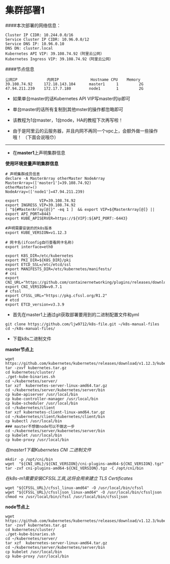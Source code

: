 集群部署1
======

####本次部署的网络信息：

```
Cluster IP CIDR: 10.244.0.0/16
Service Cluster IP CIDR: 10.96.0.0/12
Service DNS IP: 10.96.0.10
DNS DN: cluster.local
Kubernetes API VIP: 39.108.74.92（阿里云公网）
Kubernetes Ingress VIP: 39.108.74.92（阿里云公网）
```

####节点信息

```
公网IP	         内网IP              Hostname	CPU	   Memory
39.108.74.92 	 172.18.143.104      master1	 1	       2G
47.94.211.239	 172.17.7.180        node1       1	       2G
```

 - 如果单台master的话Kubernetes API VIP写master的ip即可
   
 - 单台master的话所有复制到其他mster的操作都忽略即可

 - 该教程为1台master，1台node，HA的教程下次再写啦！

 - 由于是阿里云的云服务器，并且内网不再同一个vpc上，会额外做一些操作哦！
（下面会说哦😯）

----------

 - 在**master1**上声明集群信息

**使用环境变量声明集群信息**

```
# 声明集群成员信息
declare -A MasterArray otherMaster NodeArray
MasterArray=(['master1']=39.108.74.92)
otherMaster=()
NodeArray=(['node1']=47.94.211.239)

export         VIP=39.108.74.92
export INGRESS_VIP=39.108.74.92
[ "${#MasterArray[@]}" -eq 1 ]  && export VIP=${MasterArray[@]} || export API_PORT=8443
export KUBE_APISERVER=https://${VIP}:${API_PORT:-6443}

#声明需要安装的的k8s版本
export KUBE_VERSION=v1.12.3

# 网卡名(ifconfig自行查看网卡名称)
export interface=eth0

export K8S_DIR=/etc/kubernetes
export PKI_DIR=${K8S_DIR}/pki
export ETCD_SSL=/etc/etcd/ssl
export MANIFESTS_DIR=/etc/kubernetes/manifests/
# cni
export CNI_URL="https://github.com/containernetworking/plugins/releases/download"
export CNI_VERSION=v0.7.1
# cfssl
export CFSSL_URL="https://pkg.cfssl.org/R1.2"
# etcd
export ETCD_version=v3.3.9
```

 - 首先在master1上通过git获取部署要用到的二进制配置文件和yml

```
git clone https://github.com/ljw9712/k8s-file.git ~/k8s-manual-files
cd ~/k8s-manual-files/
```

- 下载k8s二进制文件

**master节点上**

```
wget https://github.com/kubernetes/kubernetes/releases/download/v1.12.3/kubernetes.tar.gz
tar -zxvf kubernetes.tar.gz
cd kubernetes/cluster/
./get-kube-binaries.sh
cd ~/kubernetes/server/
tar xzf  kubernetes-server-linux-amd64.tar.gz
cd ~/kubernetes/server/kubernetes/server/bin
cp kube-apiserver /usr/local/bin
cp kube-controller-manager /usr/local/bin
cp kube-scheduler /usr/local/bin
cd ~/kubernetes/client
tar xzf kubernetes-client-linux-amd64.tar.gz
cd ~/kubernetes/client/kubernetes/client/bin
cp kubectl /usr/local/bin
### master不想做node可以不做这一步
cd ~/kubernetes/server/kubernetes/server/bin
cp kubelet /usr/local/bin
cp kube-proxy /usr/local/bin
```

*在master1下载Kubernetes CNI 二进制文件*

```
mkdir -p /opt/cni/bin
wget  "${CNI_URL}/${CNI_VERSION}/cni-plugins-amd64-${CNI_VERSION}.tgz" 
tar -zxf cni-plugins-amd64-${CNI_VERSION}.tgz -C /opt/cni/bin
```

*在k8s-m1需要安裝CFSSL工具,这将会用來建立 TLS Certificates*

```
wget "${CFSSL_URL}/cfssl_linux-amd64" -O /usr/local/bin/cfssl
wget "${CFSSL_URL}/cfssljson_linux-amd64" -O /usr/local/bin/cfssljson
chmod +x /usr/local/bin/cfssl /usr/local/bin/cfssljson
```

**node节点上**

```
wget https://github.com/kubernetes/kubernetes/releases/download/v1.12.3/kubernetes.tar.gz
tar -zxvf kubernetes.tar.gz
cd kubernetes/cluster/
./get-kube-binaries.sh
cd ~/kubernetes/server/
tar xzf  kubernetes-server-linux-amd64.tar.gz
cd ~/kubernetes/server/kubernetes/server/bin
cp kubelet /usr/local/bin
cp kube-proxy /usr/local/bin
```
